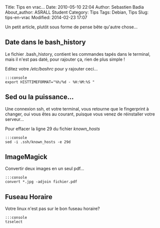 Title: Tips en vrac...
Date: 2010-05-10 22:04
Author: Sebastien Badia
About_author: ASRALL Student
Category: Tips
Tags: Debian, Tips
Slug: tips-en-vrac
Modified: 2014-02-23 17:07

Un petit article, plutôt sous forme de pense bête qu'autre chose...

## Date dans le bash\_history

Le fichier .bash\_history, contient les commandes tapés dans le terminal, mais il n'est pas daté, pour rajouter ça, rien de plus simple !

Editez votre */etc/bashrc* pour y rajouter ceci...

    :::console
    export HISTTIMEFORMAT="%h/%d - %H:%M:%S "

## Sed ou la puissance...

Une connexion ssh, et votre terminal, vous retourne que le fingerprint à changer, oui vous êtes au courant, puisque vous venez de réinstaller votre serveur...

Pour effacer la ligne 29 du fichier *known\_hosts*

    :::console
    sed -i .ssh/known_hosts -e 29d

## ImageMagick

Convertir deux images en un seul pdf...

    :::console
    convert *.jpg -adjoin fichier.pdf

## Fuseau Horaire

Votre linux n'est pas sur le bon fuseau horaire?

    :::console
    tzselect

